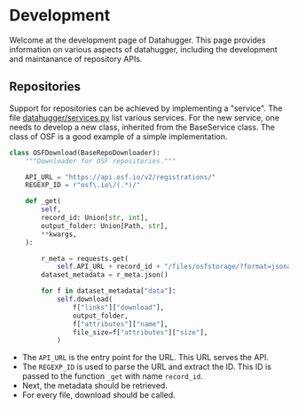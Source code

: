 # Development

Welcome at the development page of Datahugger. This page provides information
on various aspects of datahugger, including the development and maintanance
of repository APIs.

## Repositories

Support for repositories can be achieved by implementing a "service". The
file [datahugger/services.py](datahugger/services.py) list various services.
For the new service, one needs to develop a new class, inherited from the
BaseService class. The class of OSF is a good example of a simple
implementation.

```python
class OSFDownload(BaseRepoDownloader):
    """Downloader for OSF repositories."""

    API_URL = "https://api.osf.io/v2/registrations/"
    REGEXP_ID = r"osf\.io\/(.*)/"

    def _get(
        self,
        record_id: Union[str, int],
        output_folder: Union[Path, str],
        **kwargs,
    ):

        r_meta = requests.get(
            self.API_URL + record_id + "/files/osfstorage/?format=jsonapi")
        dataset_metadata = r_meta.json()

        for f in dataset_metadata["data"]:
            self.download(
                f["links"]["download"],
                output_folder,
                f["attributes"]["name"],
                file_size=f["attributes"]["size"],
            )

```

- The `API_URL` is the entry point for the URL. This URL serves the API.
- The `REGEXP_ID` is used to parse the URL and extract the ID. This ID is passed to the function `_get` with name `record_id`.
- Next, the metadata should be retrieved.
- For every file, download should be called.
